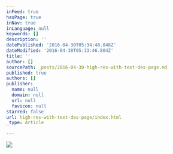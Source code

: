 ```yaml
---
inFeed: true
hasPage: true
inNav: true
inLanguage: null
keywords: []
description: ''
datePublished: '2016-04-30T05:34:48.048Z'
dateModified: '2016-04-30T05:33:46.804Z'
title: ''
author: []
sourcePath: _posts/2016-04-30-high-res-with-text-des-page.md
published: true
authors: []
publisher:
  name: null
  domain: null
  url: null
  favicon: null
starred: false
url: high-res-with-text-des-page/index.html
_type: Article

---
```

![](https://the-grid-user-content.s3-us-west-2.amazonaws.com/a38f9c41-db6e-4ef5-b535-043e6d4d0c02.jpg)